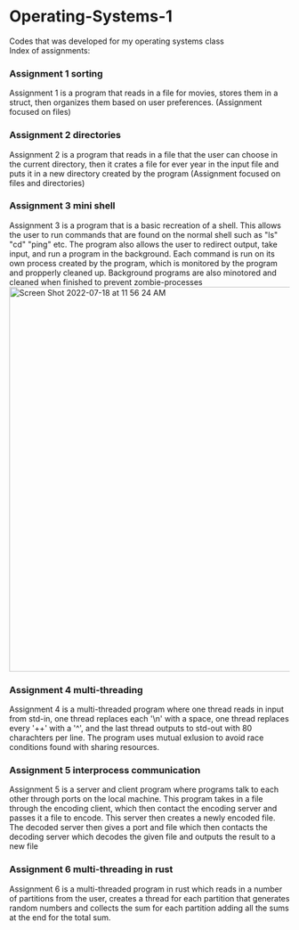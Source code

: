 # Operating-Systems-1
Codes that was developed for my operating systems class <br/>
Index of assignments:<br/>

### Assignment 1 sorting
Assignment 1 is a program that reads in a file for movies, stores them in a struct, then organizes them based on user preferences. (Assignment focused on files)<br/>

### Assignment 2 directories
Assignment 2 is a program that reads in a file that the user can choose in the current directory, then it crates a file for ever year in the input file and puts it in a new directory created by the program (Assignment focused on files and directories)<br/>

### Assignment 3 mini shell
Assignment 3 is a program that is a basic recreation of a shell. This allows the user to run commands that are found on the normal shell such as "ls" "cd" "ping" etc. The program also allows the user to redirect output, take input, and run a program in the background. Each command is run on its own process created by the program, which is monitored by the program and propperly cleaned up. Background programs are also minotored and cleaned when finished to prevent zombie-processes<br/>
<img width="691" alt="Screen Shot 2022-07-18 at 11 56 24 AM" src="https://user-images.githubusercontent.com/41707123/179583283-50ca2770-59a7-428a-8bee-932aeaeb4ce2.png">


### Assignment 4 multi-threading
Assignment 4 is a multi-threaded program where one thread reads in input from std-in, one thread replaces each '\n' with a space, one thread replaces every '++' with a '^', and the last thread outputs to std-out with 80 charachters per line. The program uses mutual exlusion to avoid race conditions found with sharing resources.<br/>

### Assignment 5 interprocess communication
Assignment 5 is a server and client program where programs talk to each other through ports on the local machine. This program takes in a file through the encoding client, which then contact the encoding server and passes it a file to encode. This server then creates a newly encoded file. The decoded server then gives a port and file which then contacts the decoding server which decodes the given file and outputs the result to a new file<br/>

### Assignment 6 multi-threading in rust
Assignment 6 is a multi-threaded program in rust which reads in a number of partitions from the user, creates a thread for each partition that generates random numbers and collects the sum for each partition adding all the sums at the end for the total sum.<br/>
